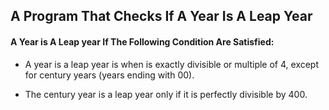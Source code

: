 ## A Program That Checks If A Year Is A Leap Year

#### A Year is A Leap year If The Following Condition Are Satisfied:

-  A year is a leap year is when is exactly divisible or multiple of 4, except for century years (years ending with 00).

- The century year is a leap year only if it is perfectly divisible by 400.